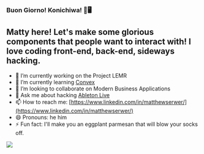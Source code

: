 ### Buon Giorno! Konichiwa! 👻🖥

## Matty here! Let's make some glorious components that people want to interact with! I love coding front-end, back-end, sideways hacking. 

- 🔭 I’m currently working on the Project LEMR
- 🌱 I’m currently learning [Convex](https://docs.convex.dev/home)
- 👯 I’m looking to collaborate on Modern Business Applications
- 💬 Ask me about hacking [Ableton Live](https://www.ableton.com/en/)
- 📫 How to reach me: [https://www.linkedin.com/in/matthewserwer/](https://www.linkedin.com/in/matthewserwer/)
- 😄 Pronouns: he him
- ⚡ Fun fact: I'll make you an eggplant parmesan that will blow your socks off.

<img align='center' src='https://moviesfilmsandflix.com/wp-content/uploads/2018/12/Hackers-skateboard-gif.gif'>
